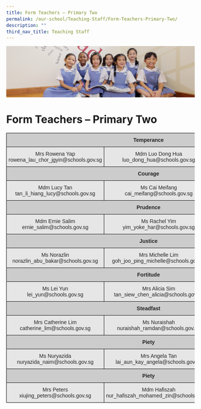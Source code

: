 ```yaml
---
title: Form Teachers – Primary Two
permalink: /our-school/Teaching-Staff/Form-Teachers-Primary-Two/
description: ""
third_nav_title: Teaching Staff
---
```

![](/images/UsefulVideos.jpg)

Form Teachers – Primary Two
===========================

<style type="text/css">
.tg  {border-collapse:collapse;border-spacing:0;}
.tg td{border-color:black;border-style:solid;border-width:1px;font-family:Arial, sans-serif;font-size:14px;
  overflow:hidden;padding:10px 5px;word-break:normal;}
.tg th{border-color:black;border-style:solid;border-width:1px;font-family:Arial, sans-serif;font-size:14px;
  font-weight:normal;overflow:hidden;padding:10px 5px;word-break:normal;}
.tg .tg-1qpi{background-color:#CCC;color:#222;font-weight:bold;text-align:center;vertical-align:top}
.tg .tg-gj5f{background-color:#E6E6E6;color:#222;text-align:center;vertical-align:middle}
.tg .tg-0lax{text-align:left;vertical-align:top}
</style>
<table class="tg">
<thead>
  <tr>
    <th class="tg-1qpi" colspan="3"><span style="font-weight:bold">Temperance</span></th>
  </tr>
</thead>
<tbody>
  <tr>
    <td class="tg-gj5f">Mrs Rowena Yap<br>rowena_lau_chor_jgyin@schools.gov.sg</td>
    <td class="tg-gj5f">Mdm Luo Dong Hua<br>luo_dong_hua@schools.gov.sg</td>
    <td class="tg-gj5f"></td>
  </tr>
  <tr>
    <td class="tg-1qpi" colspan="3"><span style="font-weight:bold">Courage</span></td>
  </tr>
  <tr>
    <td class="tg-gj5f">Mdm Lucy Tan<br>tan_li_hiang_lucy@schools.gov.sg</td>
    <td class="tg-gj5f">Ms Cai Meifang<br>cai_meifang@schools.gov.sg</td>
    <td class="tg-gj5f"></td>
  </tr>
  <tr>
    <td class="tg-1qpi" colspan="3"><span style="font-weight:bold">Prudence</span></td>
  </tr>
  <tr>
    <td class="tg-gj5f">Mdm Ernie Salim<br>ernie_salim@schools.gov.sg</td>
    <td class="tg-gj5f">Ms Rachel Yim<br>yim_yoke_har@schools.gov.sg</td>
    <td class="tg-gj5f">Mrs Tan Hui Ling<br>lee_hui_ling_c@schools.gov.sg</td>
  </tr>
  <tr>
    <td class="tg-1qpi" colspan="3"><span style="font-weight:bold">Justice</span></td>
  </tr>
  <tr>
    <td class="tg-gj5f">Ms Norazlin<br>norazlin_abu_bakar@schools.gov.sg</td>
    <td class="tg-gj5f">Mrs Michelle Lim<br>goh_joo_ping_michelle@schools.gov.sg</td>
    <td class="tg-gj5f"></td>
  </tr>
  <tr>
    <td class="tg-1qpi" colspan="3"><span style="font-weight:bold">Fortitude</span></td>
  </tr>
  <tr>
    <td class="tg-gj5f">Ms Lei Yun<br>lei_yun@schools.gov.sg</td>
    <td class="tg-gj5f">Mrs Alicia Sim<br>tan_siew_chen_alicia@schools.gov.sg</td>
    <td class="tg-gj5f"></td>
  </tr>
  <tr>
    <td class="tg-1qpi" colspan="3"><span style="font-weight:bold">Steadfast</span></td>
  </tr>
  <tr>
    <td class="tg-gj5f">Mrs Catherine Lim<br>catherine_lim@schools.gov.sg</td>
    <td class="tg-gj5f">Ms Nuraishah<br>nuraishah_ramdan@schools.gov.sg</td>
    <td class="tg-gj5f"></td>
  </tr>
  <tr>
    <td class="tg-1qpi" colspan="3"><span style="font-weight:bold">Piety</span></td>
  </tr>
  <tr>
    <td class="tg-gj5f">Ms Nuryazida<br>nuryazida_naim@schools.gov.sg</td>
    <td class="tg-gj5f">Mrs Angela Tan<br>lai_aun_kay_angela@schools.gov.sg</td>
    <td class="tg-gj5f"></td>
  </tr>
  <tr>
    <td class="tg-1qpi" colspan="3"><span style="font-weight:bold">Piety</span></td>
  </tr>
  <tr>
    <td class="tg-gj5f">Mrs Peters<br>xiujing_peters@schools.gov.sg</td>
    <td class="tg-gj5f">Mdm Hafiszah<br>nur_hafiszah_mohamed_zin@schools.gov.sg</td>
    <td class="tg-0lax"></td>
  </tr>
</tbody>
</table>